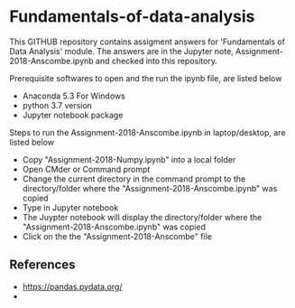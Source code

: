 # Fundamentals-of-data-analysis

This GITHUB repository contains assigment answers for 'Fundamentals of Data Analysis' module. The answers are in the Jupyter note, 
Assignment-2018-Anscombe.ipynb and checked into this repository.

Prerequisite softwares to open and the run the ipynb file, are listed below

- Anaconda 5.3 For Windows
- python 3.7 version
- Jupyter notebook package

Steps to run the Assignment-2018-Anscombe.ipynb in laptop/desktop, are listed below

- Copy "Assignment-2018-Numpy.ipynb" into a local folder
- Open CMder or Command prompt
- Change the current directory in the command prompt to the directory/folder where the "Assignment-2018-Anscombe.ipynb" was copied
- Type in Jupyter notebook
- The Juypter notebook will display the directory/folder where the "Assignment-2018-Anscombe.ipynb" was copied
- Click on the the "Assignment-2018-Anscombe" file

## References
- https://pandas.pydata.org/
- 
